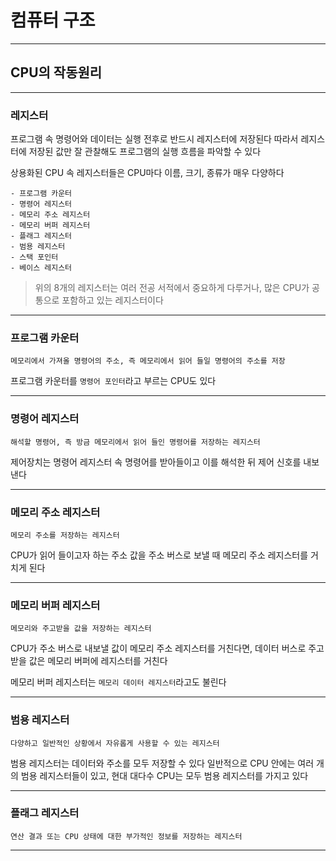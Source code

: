 # 컴퓨터 구조
---
## CPU의 작동원리
---
### 레지스터
프로그램 속 명령어와 데이터는 실행 전후로 반드시 레지스터에 저장된다
따라서 레지스터에 저장된 값만 잘 관찰해도 프로그램의 실행 흐름을 파악할 수 있다

상용화된 CPU 속 레지스터들은 CPU마다 이름, 크기, 종류가 매우 다양하다
```
- 프로그램 카운터
- 명령어 레지스터
- 메모리 주소 레지스터
- 메모리 버퍼 레지스터
- 플래그 레지스터
- 범용 레지스터
- 스택 포인터
- 베이스 레지스터
```
> 위의 8개의 레지스터는 여러 전공 서적에서 중요하게 다루거나, 많은 CPU가 공통으로 포함하고 있는 레지스터이다
---
### 프로그램 카운터
```
메모리에서 가져올 명령어의 주소, 즉 메모리에서 읽어 들일 명령어의 주소를 저장
```
프로그램 카운터를 `명령어 포인터`라고 부르는 CPU도 있다

---
### 명령어 레지스터
```
해석할 명령어, 즉 방금 메모리에서 읽어 들인 명령어를 저장하는 레지스터
```
제어장치는 명령어 레지스터 속 명령어를 받아들이고 이를 해석한 뒤 제어 신호를 내보낸다

---
### 메모리 주소 레지스터
```
메모리 주소를 저장하는 레지스터
```
CPU가 읽어 들이고자 하는 주소 값을 주소 버스로 보낼 때 메모리 주소 레지스터를 거치게 된다

---
### 메모리 버퍼 레지스터
```
메모리와 주고받을 값을 저장하는 레지스터
```
CPU가 주소 버스로 내보낼 값이 메모리 주소 레지스터를 거친다면, 데이터 버스로 주고 받을 값은 메모리 버퍼에 레지스터를 거친다

메모리 버퍼 레지스터는 `메모리 데이터 레지스터`라고도 불린다

---
### 범용 레지스터
```
다양하고 일반적인 상황에서 자유롭게 사용할 수 있는 레지스터
```
범용 레지스터는 데이터와 주소를 모두 저장할 수 있다
일반적으로 CPU 안에는 여러 개의 범용 레지스터들이 있고, 현대 대다수 CPU는 모두 범용 레지스터를 가지고 있다

---
### 플래그 레지스터
```
연산 결과 또는 CPU 상태에 대한 부가적인 정보를 저장하는 레지스터
```
---